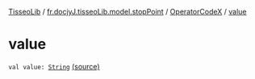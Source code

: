 [TisseoLib](../../index.md) / [fr.docjyJ.tisseoLib.model.stopPoint](../index.md) / [OperatorCodeX](index.md) / [value](./value.md)

# value

`val value: `[`String`](https://kotlinlang.org/api/latest/jvm/stdlib/kotlin/-string/index.html) [(source)](https://github.com/docjyj/tisseoLib/tree/master/src/main/kotlin/fr/docjyJ/tisseoLib/model/stopPoint/OperatorCodeX.kt#L10)
